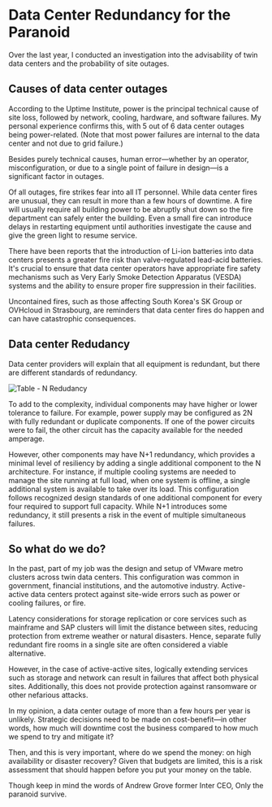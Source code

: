 
# Data Center Redundancy for the Paranoid 

Over the last year, I conducted an investigation into the advisability of twin data centers and the probability of site outages.

## Causes of data center outages

According to the Uptime Institute, power is the principal technical cause of site loss, followed by network, cooling, hardware, and software failures. My personal experience confirms this, with 5 out of 6 data center outages being power-related. (Note that most power failures are internal to the data center and not due to grid failure.)

Besides purely technical causes, human error—whether by an operator, misconfiguration, or due to a single point of failure in design—is a significant factor in outages.

Of all outages, fire strikes fear into all IT personnel. While data center fires are unusual, they can result in more than a few hours of downtime. A fire will usually require all building power to be abruptly shut down so the fire department can safely enter the building. Even a small fire can introduce delays in restarting equipment until authorities investigate the cause and give the green light to resume service.

There have been reports that the introduction of Li-ion batteries into data centers presents a greater fire risk than valve-regulated lead-acid batteries. It's crucial to ensure that data center operators have appropriate fire safety mechanisms such as Very Early Smoke Detection Apparatus (VESDA) systems and the ability to ensure proper fire suppression in their facilities.

Uncontained fires, such as those affecting South Korea's SK Group or OVHcloud in Strasbourg, are reminders that data center fires do happen and can have catastrophic consequences.

## Data center Redudancy

Data center providers will explain that all equipment is redundant, but there are different standards of redundancy.

![Table - N Redudancy](https://raoconnor.github.io/docs/assets/images/table-n-redudancy.png)

To add to the complexity, individual components may have higher or lower tolerance to failure. For example, power supply may be configured as 2N with fully redundant or duplicate components. If one of the power circuits were to fail, the other circuit has the capacity available for the needed amperage. 

However, other components may have N+1 redundancy, which provides a minimal level of resiliency by adding a single additional component to the N architecture. For instance, if multiple cooling systems are needed to manage the site running at full load, when one system is offline, a single additional system is available to take over its load.
This configuration follows recognized design standards of one additional component for every four required to support full capacity. While N+1 introduces some redundancy, it still presents a risk in the event of multiple simultaneous failures.

## So what do we do?

In the past, part of my job was the design and setup of VMware metro clusters across twin data centers. This configuration was common in government, financial institutions, and the automotive industry. Active-active data centers protect against site-wide errors such as power or cooling failures, or fire.

Latency considerations for storage replication or core services such as mainframe and SAP clusters will limit the distance between sites, reducing protection from extreme weather or natural disasters. Hence, separate fully redundant fire rooms in a single site are often considered a viable alternative.

However, in the case of active-active sites, logically extending services such as storage and network can result in failures that affect both physical sites. Additionally, this does not provide protection against ransomware or other nefarious attacks.

In my opinion, a data center outage of more than a few hours per year is unlikely. Strategic decisions need to be made on cost-benefit—in other words, how much will downtime cost the business compared to how much we spend to try and mitigate it?

Then, and this is very important, where do we spend the money: on high availability or disaster recovery? Given that budgets are limited, this is a risk assessment that should happen before you put your money on the table.

Though keep in mind the words of Andrew Grove former Inter CEO, Only the paranoid survive. 
